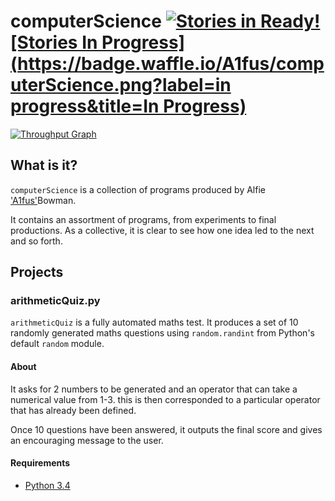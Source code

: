 # computerScience  [![Stories in Ready](https://badge.waffle.io/A1fus/computerScience.png?label=ready&title=Ready)](http://waffle.io/A1fus/computerScience)[![Stories In Progress](https://badge.waffle.io/A1fus/computerScience.png?label=in progress&title=In Progress)](http://waffle.io/A1fus/computerScience)


[![Throughput Graph](https://graphs.waffle.io/A1fus/computerScience/throughput.svg)](https://waffle.io/A1fus/computerScience/metrics)


## What is it?
`computerScience` is a collection of programs produced by Alfie ['A1fus'](twitter.com/a1fus)Bowman.

It contains an assortment of programs, from experiments to final productions. As a collective, it is clear to see how one idea led to the next and so forth.


## Projects


### arithmeticQuiz.py
`arithmeticQuiz` is a fully automated maths test. It produces a set of 10 randomly generated maths questions using `random.randint` from Python's default `random` module.

#### About
It asks for 2 numbers to be generated and an operator that can take a numerical value from 1-3. this is then corresponded to a particular operator that has already been defined.

Once 10 questions have been answered, it outputs the final score and gives an encouraging message to the user.


#### Requirements
* [Python 3.4](https://www.python.org/downloads/release/python-342/)
